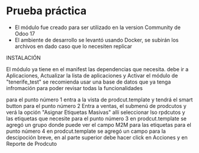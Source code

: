 # Prueba práctica
 
 * El módulo fue creado para ser utilizado en la version Community de Odoo 17
 * El ambiente de desarrollo se levantó usando Docker, se subirán los archivos en dado caso que lo necesiten replicar

INSTALACIÓN

El módulo ya tiene en el manifest las dependencias que necesita.
debe ir a Aplicaciones, Actualizar la lista de aplicaciones y Activar el módulo de "tenerife_test"
se recomienda usar una base de datos  que ya tenga infromación para poder revisar todas la funcionalidades

para el punto número 1 entra a la vista de prodcut.template y tendrá el smart button
para el punto número 2 Entra a ventas, el submenú de prodcutos y verá la opción "Asignar Etiquetas Masivas" allí seleccionar lso rpdcutos y las etiquetas que necesite
para el punto número 3 en prodcut.template se agregó un grupo donde puede ver el campo M2M para las etiquetas
para el punto número 4 en prodcut.template se agregó un campo para la descipoción breve, en al parte superior debe hacer click en Acciones y en Reporte de Prodcuto
